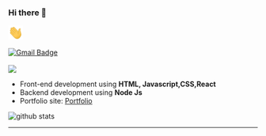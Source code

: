 ### Hi there 👋

<img src="https://raw.githubusercontent.com/ABSphreak/ABSphreak/master/gifs/Hi.gif" width="30px">

[![Gmail Badge](https://img.shields.io/badge/-emil.lipskij@gmail.com-c14438?style=flat-square&logo=Gmail&logoColor=white&link=mailto:mailharshkhatri@gmail.com)](mailto:emil.lipskij99@gmail.com)

<img align='center' src='https://user-images.githubusercontent.com/5713670/87202985-820dcb80-c2b6-11ea-9f56-7ec461c497c3.gif' width='200"'>

- Front-end development using **HTML, Javascript,CSS,React**
- Backend development using **Node Js**
- Portfolio site: [Portfolio](https://https://lipskij.xyz/)

![github stats](https://github-readme-stats.vercel.app/api?username=PushpneetSingh&show_icons=true)

---
